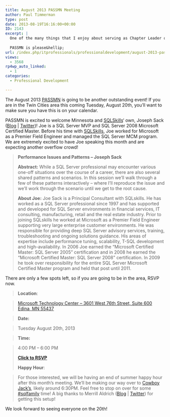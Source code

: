 ```yaml
---
title: August 2013 PASSMN Meeting
author: Paul Timmerman
type: post
date: 2013-08-19T16:16:00+00:00
ID: 2143
excerpt: |
  One of the many things that I enjoy about serving as Chapter Leader of PASSMN, is the opportunity to bring in a nationally recognized speaker for one of our monthly meetings.  Our meeting next week will be one of these opportunities.
  
  PASSMN is please&hellip;
url: /index.php/itprofessionals/professionaldevelopment/august-2013-passmn-meeting/
views:
  - 3568
rp4wp_auto_linked:
  - 1
categories:
  - Professional Development

---
```

The August 2013 <a href="http://minnesota.sqlpass.org" target="_blank">PASSMN</a> is going to be another outstanding event! If you are in the Twin Cities area this coming Tuesday, August 20th, you&#8217;ll want to make sure you have this is on your calendar.

PASSMN is excited to welcome Minnesota and <a href="http://www.sqlskills.com/" target="_blank">SQLSkills</a>&#8216; own, Joseph Sack (<a href="http://www.sqlskills.com/blogs/joe/" target="_blank">Blog</a> | <a href="https://twitter.com/josephsack" target="_blank">Twitter</a>)! Joe is a SQL Server MVP and SQL Server 2008 Microsoft Certified Master. Before his time with <a href="http://www.sqlskills.com/" target="_blank">SQLSkills</a>, Joe worked for Microsoft as a Premier Field Engineer and managed the SQL Server MCM program. We are extremely excited to have Joe speaking this month and are expecting another overflow crowd!

> **Performance Issues and Patterns &#8211; Joseph Sack**
> 
> **Abstract:** While a SQL Server professional may encounter various one-off situations over the course of a career, there are also several shared patterns and scenarios. In this session we’ll walk through a few of these patterns interactively – where I’ll reproduce the issue and we’ll work through the scenario until we get to the root cause.
> 
> **About Joe:** Joe Sack is a Principal Consultant with SQLskills. He has worked as a SQL Server professional since 1997 and has supported and developed for SQL Server environments in financial services, IT consulting, manufacturing, retail and the real estate industry. Prior to joining SQLskills he worked at Microsoft as a Premier Field Engineer supporting very large enterprise customer environments. He was responsible for providing deep SQL Server advisory services, training, troubleshooting and ongoing solutions guidance. His areas of expertise include performance tuning, scalability, T-SQL development and high-availability. In 2006 Joe earned the “Microsoft Certified Master: SQL Server 2005” certification and in 2008 he earned the “Microsoft Certified Master: SQL Server 2008” certification. In 2009 he took over responsibility for the entire SQL Server Microsoft Certified Master program and held that post until 2011. 

There are only a few spots left, so if you are going to be in the area, RSVP now.

> **Location**:
  
> [Microsoft Technology Center &#8211; 3601 West 76th Street, Suite 600 Edina, MN 55437][1]
  
> **Date:**
  
> Tuesday August 20th, 2013
  
> **Time:**
  
> 4:00 PM &#8211; 6:00 PM
> 
> **<a href="http://passmnaug2013.eventbrite.com/" target="_blank">Click to RSVP</a>**
> 
> **Happy Hour**:
  
> For those interested, we will be having an end of summer happy hour after this month&#8217;s meeting. We&#8217;ll be making our way over to <a href="http://bit.ly/16T4me3/" target="_blank">Cowboy Jack&#8217;s</a>, likely around 6:30PM. Feel free to stop on over for some <a href="https://twitter.com/search?q=%23sqlfamily&src=typd" target="_blank">#sqlfamily</a> time! A big thanks to Merrill Aldrich (<a href="http://sqlblog.com/blogs/merrill_aldrich/default.aspx/" target="_blank">Blog</a> | <a href="https://twitter.com/onupdatecascade" target="_blank">Twitter</a>) for getting this setup! 

We look forward to seeing everyone on the 20th!

 [1]: http://binged.it/AcUxYj